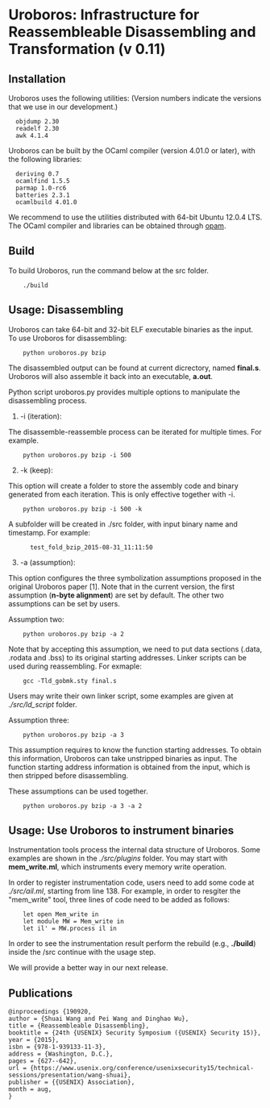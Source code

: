 # Uroboros: Infrastructure for Reassembleable Disassembling and Transformation (v 0.11)

## Installation

Uroboros uses the following utilities:
(Version numbers indicate the versions that we use in our development.)
```
  objdump 2.30
  readelf 2.30
  awk 4.1.4
```
Uroboros can be built by the OCaml compiler (version 4.01.0 or later), 
with the following libraries:
```
  deriving 0.7
  ocamlfind 1.5.5
  parmap 1.0-rc6
  batteries 2.3.1
  ocamlbuild 4.01.0
```
We recommend to use the utilities distributed with 64-bit Ubuntu 12.0.4 LTS. 
The OCaml compiler and libraries can be obtained through
[opam](https://opam.ocaml.org/).

## Build

To build Uroboros, run the command below at the src folder.
```
    ./build
```
## Usage: Disassembling

Uroboros can take 64-bit and 32-bit ELF executable binaries as the
input. To use Uroboros for disassembling:
```
    python uroboros.py bzip
```
The disassembled output can be found at current dicrectory, named
**final.s**. Uroboros will also assemble it back into an executable,
**a.out**.

Python script uroboros.py provides multiple options to manipulate the
disassembling process.

1. -i (iteration):

The disassemble-reassemble process can be iterated for
multiple times. For example.
```
    python uroboros.py bzip -i 500
```
2. -k (keep):

This option will create a folder to store the assembly code and binary
generated from each iteration.  This is only effective together with -i.
```
    python uroboros.py bzip -i 500 -k
```
A subfolder will be created in ./src folder, with input binary name and
timestamp. For example:
```
      test_fold_bzip_2015-08-31_11:11:50
```

3. -a (assumption):

This option configures the three symbolization assumptions proposed in
the original Uroboros paper [1]. Note that in the current version, the
first assumption (**n-byte alignment**) are set by default. The other
two assumptions can be set by users.

Assumption two:
```
    python uroboros.py bzip -a 2
```
Note that by accepting this assumption, we need to put data sections (.data,
.rodata and .bss) to its original starting addresses. Linker scripts can be
used during reassembling. For exmaple:
```
    gcc -Tld_gobmk.sty final.s
```
Users may write their own linker script, some examples are given at
*./src/ld_script* folder.


Assumption three:
```
    python uroboros.py bzip -a 3
```

This assumption requires to know the function starting addresses. To
obtain this information, Uroboros can take unstripped binaries
as input. The function starting address information is obtained from
the input, which is then stripped before disassembling.


These assumptions can be used together.
```
    python uroboros.py bzip -a 3 -a 2
```

## Usage: Use Uroboros to instrument binaries

Instrumentation tools process the internal data structure of
Uroboros. Some examples are shown in the *./src/plugins* folder. You
may start with **mem_write.ml**, which instruments every memory write
operation.

In order to register instrumentation code, users need to add some
code at *./src/ail.ml*, starting from line 138. For example, in order to
resgiter the "mem_write" tool, three lines of code need to be added as follows:
```
    let open Mem_write in
    let module MW = Mem_write in
    let il' = MW.process il in
```
In order to see the instrumentation result perform the rebuild (e.g., **./build**) inside the /src continue with the usage step.

We will provide a better way in our next release.

## Publications
```
@inproceedings {190920,
author = {Shuai Wang and Pei Wang and Dinghao Wu},
title = {Reassembleable Disassembling},
booktitle = {24th {USENIX} Security Symposium ({USENIX} Security 15)},
year = {2015},
isbn = {978-1-939133-11-3},
address = {Washington, D.C.},
pages = {627--642},
url = {https://www.usenix.org/conference/usenixsecurity15/technical-sessions/presentation/wang-shuai},
publisher = {{USENIX} Association},
month = aug,
}
```
